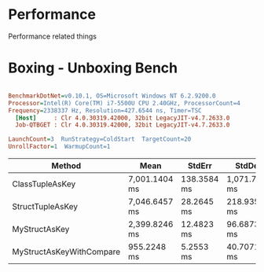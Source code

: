 # Performance
Performance related things



# Boxing - Unboxing Bench

``` ini

BenchmarkDotNet=v0.10.1, OS=Microsoft Windows NT 6.2.9200.0
Processor=Intel(R) Core(TM) i7-5500U CPU 2.40GHz, ProcessorCount=4
Frequency=2338337 Hz, Resolution=427.6544 ns, Timer=TSC
  [Host]     : Clr 4.0.30319.42000, 32bit LegacyJIT-v4.7.2633.0
  Job-QTBGET : Clr 4.0.30319.42000, 32bit LegacyJIT-v4.7.2633.0

LaunchCount=3  RunStrategy=ColdStart  TargetCount=20  
UnrollFactor=1  WarmupCount=1  

```
Method | Mean | StdErr | StdDev | Median | Gen 0 | Gen 1 | Gen 2 | Allocated
------------------------- | -------------- | ------------ | -------------- |-------------- | ------------ | ------------ |---------- | ----------
ClassTupleAsKey | 7,001.1404 ms | 138.3584 ms | 1,071.7192 ms | 6,607.0421 ms | 101050.0000 |  37550.0000 | 4050.0000 | 600.71 MB |
StructTupleAsKey | 7,046.6457 ms |  28.2645 ms |   218.9356 ms | 6,958.6388 ms | 638950.0000 | 135050.0000 | 6000.0000 |   1.65 GB |
MyStructAsKey | 2,399.8246 ms |  12.4823 ms |    96.6873 ms | 2,388.9916 ms | 127100.0000 |  49550.0000 | 4050.0000 |    765 MB | 
MyStructAsKeyWithCompare |   955.2248 ms |   5.2553 ms |    40.7071 ms |   938.4278 ms |  11950.0000 |   8900.0000 | 2950.0000 |   59.6 MB |
